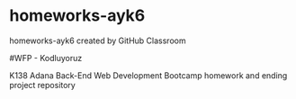 # homeworks-ayk6
homeworks-ayk6 created by GitHub Classroom

#WFP - Kodluyoruz

K138 Adana Back-End Web Development Bootcamp homework and ending project repository
